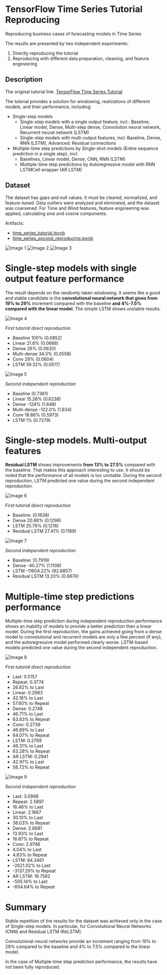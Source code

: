# TensorFlow Time Series Tutorial Reproducing

Reproducing business cases of forecasting models in Time Series

The results are presented by two independent experiments:
1. Directly reproducing the tutorial  
2. Reproducing with different data preparation, cleaning, and feature engineering

## Description

The original tutorial link: [TensorFlow Time Series Tutorial](https://www.tensorflow.org/tutorials/structured_data/time_series?hl=en)

The tutorial provides a solution for windowing, realizations of different models, and their performance, including:
- Single-step models
  - Single-step models with a single output feature, incl.: Baseline, Linear model, Dense, Multi-step dense, Convolution neural network, Recurrent neural network (LSTM)
  - Single-step models with multi-output features, incl: Baseline, Dense, RNN (LSTM), Advanced: Residual connections
- Multiple-time step predictions by Single-shot models (Entire sequence prediction in a single step), incl:
  - Baselines, Linear model, Dense, CNN, RNN (LSTM)
  - Multiple-time step predictions by Autoregressive model with RNN LSTMCell wrapper (AR LSTM)

## Dataset

The dataset has gaps and null values. It must be cleared, normalized, and feature-tuned. Data outliers were analyzed and eliminated, and the dataset was coarsened. For Time and Wind features, feature engineering was applied, calculating sine and cosine components.

Artifacts:
- [time_series_tutorial.ipynb](Time_series_forecasting_Tensorflow_original.ipynb)
- [time_series_second_reproducing.ipynb](Time_series_forecasting_Tensorflow_reproducing.ipynb)


![Image 1](images/Untitled.png)
![Image 2](images/Untitled%201.png)
![Image 3](images/Untitled%202.png)

# Single-step models with single output feature performance

The result depends on the randomly taken windowing. It seems like a good and stable candidate is the **convolutional neural network that gives from 19% to 29%** increment compared with the baseline **and 4%-7.5% compared with the linear model**. The simple LSTM shows unstable results.

![Image 4](images/Untitled%203.png)

*First tutorial direct reproduction*

- Baseline 100% (0.0852)
- Linear 21.6% (0.0668)
- Dense 26% (0.0630)
- Multi-dense 34.5% (0.0558)
- Conv 29% (0.0604)
- LSTM 39.32% (0.0517)

![Image 5](images/Untitled%204.png)

*Second independent reproduction*

- Baseline (0.7361)
- Linear 15.26% (0.6238)
- Dense -124% (1.648)
- Multi-dense -122.0% (1.634)
- Conv 18.86% (0.5973)
- LSTM 1% (0.7279)

# Single-step models. Multi-output features

**Residual LSTM** shows improvements **from 13% to 27.5%** compared with the baseline. That makes this approach interesting to use. It should be noted that the performance of all models is too unstable. During the second reproduction, LSTM predicted one value during the second independent reproduction.

![Image 6](images/Untitled%205.png)

*First tutorial direct reproduction*

- Baseline: (0.1638)
- Dense 20.88% (0.1296)
- LSTM 25.76% (0.1216)
- Residual LSTM 27.41% (0.1189)

![Image 7](images/Untitled%206.png)

*Second independent reproduction*

- Baseline: (0.7919)
- Dense -40.27% (1.1108)
- LSTM -11604.22% (92.6857)
- Residual LSTM 13.20% (0.6874)

# Multiple-time step predictions performance

Multiple-time step prediction during independent reproduction performance shows an inability of models to provide a better prediction than a linear model. During the first reproduction, the gains achieved going from a dense model to convolutional and recurrent models are only a few percent (if any), and the autoregressive model performed clearly worse. LSTM-based models predicted one value during the second independent reproduction.

![Image 8](images/Untitled%207.png)

*First tutorial direct reproduction*

- Last: 0.5157
- Repeat: 0.3774
- 26.82% to Last
- Linear: 0.2983
- 42.16% to Last
- 57.60% to Repeat
- Dense: 0.2748
- 46.71% to Last
- 63.83% to Repeat
- Conv: 0.2739
- 46.89% to Last
- 64.07% to Repeat
- LSTM: 0.2769
- 46.31% to Last
- 63.28% to Repeat
- AR LSTM: 0.2941
- 42.97% to Last
- 58.72% to Repeat

![Image 9](images/Untitled%208.png)

*Second independent reproduction*

- Last: 3.0998
- Repeat: 2.5897
- 16.46% to Last
- Linear: 2.1667
- 30.10% to Last
- 36.03% to Repeat
- Dense: 2.6681
- 13.93% to Last
- 16.67% to Repeat
- Conv: 2.9746
- 4.04% to Last
- 4.83% to Repeat
- LSTM: 84.3461
- -2621.02% to Last
- -3137.29% to Repeat
- AR LSTM: 18.7582
- -505.14% to Last
- -604.64% to Repeat

# Summary

Stable repetition of the results for the dataset was achieved only in the case of Single-step models. In particular, for Convolutional Neural Networks (CNN) and Residual LSTM (ReLSTM).

Convolutional neural networks provide an increment ranging from 19% to 29% compared to the baseline and 4% to 7.5% compared to the linear model.

In the case of Multiple-time step prediction performance, the results have not been fully reproduced.
